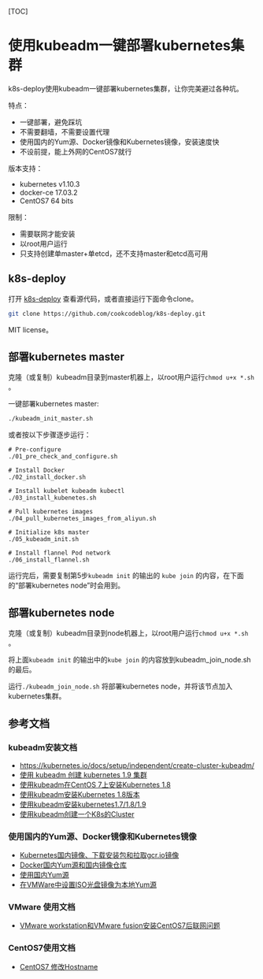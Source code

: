 [TOC]



# 使用kubeadm一键部署kubernetes集群



k8s-deploy使用kubeadm一键部署kubernetes集群，让你完美避过各种坑。



特点：

* 一键部署，避免踩坑
* 不需要翻墙，不需要设置代理
* 使用国内的Yum源、Docker镜像和Kubernetes镜像，安装速度快
* 不设前提，能上外网的CentOS7就行



版本支持：

* kubernetes v1.10.3
* docker-ce 17.03.2
* CentOS7 64 bits



限制：

* 需要联网才能安装
* 以root用户运行
* 只支持创建单master+单etcd，还不支持master和etcd高可用



## k8s-deploy



打开 [k8s-deploy](https://github.com/cookcodeblog/k8s-deploy) 查看源代码，或者直接运行下面命令clone。



```bash
git clone https://github.com/cookcodeblog/k8s-deploy.git
```



MIT license。



## 部署kubernetes master

克隆（或复制）kubeadm目录到master机器上，以root用户运行`chmod u+x *.sh` 。



一键部署kubernetes master:

```bash
./kubeadm_init_master.sh
```



或者按以下步骤逐步运行：

```
# Pre-configure
./01_pre_check_and_configure.sh

# Install Docker
./02_install_docker.sh

# Install kubelet kubeadm kubectl
./03_install_kubenetes.sh

# Pull kubernetes images
./04_pull_kubernetes_images_from_aliyun.sh

# Initialize k8s master
./05_kubeadm_init.sh

# Install flannel Pod network
./06_install_flannel.sh
```



运行完后，需要复制第5步`kubeadm init` 的输出的 `kube join` 的内容，在下面的“部署kubernetes node”时会用到。



## 部署kubernetes node



克隆（或复制）kubeadm目录到node机器上，以root用户运行`chmod u+x *.sh` 。



将上面`kubeadm init` 的输出中的`kube join` 的内容放到kubeadm_join_node.sh的最后。

运行`./kubeadm_join_node.sh` 将部署kubernetes node，并将该节点加入kubernetes集群。



## 参考文档

### kubeadm安装文档

- https://kubernetes.io/docs/setup/independent/create-cluster-kubeadm/
- [使用 kubeadm 创建 kubernetes 1.9 集群](https://www.kubernetes.org.cn/3357.html)
- [使用kubeadm在CentOS 7上安装Kubernetes 1.8](https://www.zybuluo.com/ncepuwanghui/note/953929)
- [使用kubeadm安装Kubernetes 1.8版本](https://www.kubernetes.org.cn/2906.html)
- [使用kubeadm安装kubernetes1.7/1.8/1.9](https://blog.csdn.net/zhuchuangang/article/details/76572157/)
- [使用kubeadm创建一个K8s的Cluster](https://zhuanlan.zhihu.com/p/31398416)



### 使用国内的Yum源、Docker镜像和Kubernetes镜像

* [Kubernetes国内镜像、下载安装包和拉取gcr.io镜像](https://blog.csdn.net/nklinsirui/article/details/80581286)
* [Docker国内Yum源和国内镜像仓库](Docker国内Yum源和国内镜像仓库)
* [使用国内Yum源](使用国内Yum源)
* [在VMWare中设置ISO光盘镜像为本地Yum源](https://blog.csdn.net/nklinsirui/article/details/80145975)



### VMware 使用文档

* [ VMware workstation和VMware fusion安装CentOS7后联网问题](https://blog.csdn.net/nklinsirui/article/details/80378920)

  

### CentOS7使用文档

* [CentOS7 修改Hostname](https://blog.csdn.net/nklinsirui/article/details/80579342)

  